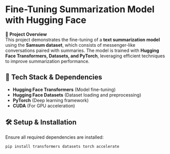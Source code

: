 # **Fine-Tuning Summarization Model with Hugging Face**  

🚀 **Project Overview**  
This project demonstrates the fine-tuning of a **text summarization model** using the **Samsum dataset**, which consists of messenger-like conversations paired with summaries. The model is trained with **Hugging Face Transformers, Datasets, and PyTorch**, leveraging efficient techniques to improve summarization performance.  

## 🔧 **Tech Stack & Dependencies**  
- **Hugging Face Transformers** (Model fine-tuning)  
- **Hugging Face Datasets** (Dataset loading and preprocessing)  
- **PyTorch** (Deep learning framework)  
- **CUDA** (For GPU acceleration)  

## 🛠 **Setup & Installation**  
Ensure all required dependencies are installed:  
```bash
pip install transformers datasets torch accelerate

